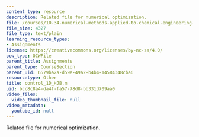 ```yaml
---
content_type: resource
description: Related file for numerical optimization.
file: /courses/10-34-numerical-methods-applied-to-chemical-engineering-fall-2005/bcc8c8a4da4ffa5778d8bb331d709aa0_control_1D_HJB.m
file_size: 4327
file_type: text/plain
learning_resource_types:
- Assignments
license: https://creativecommons.org/licenses/by-nc-sa/4.0/
ocw_type: OCWFile
parent_title: Assignments
parent_type: CourseSection
parent_uid: 6579ba2a-d59e-49a2-b4b4-14584348cba6
resourcetype: Other
title: control_1D_HJB.m
uid: bcc8c8a4-da4f-fa57-78d8-bb331d709aa0
video_files:
  video_thumbnail_file: null
video_metadata:
  youtube_id: null
---
```

Related file for numerical optimization.